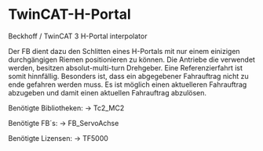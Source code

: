 # TwinCAT-H-Portal

Beckhoff / TwinCAT 3 H-Portal interpolator

Der FB dient dazu den Schlitten eines H-Portals mit nur einem einizigen durchgängigen Riemen positionieren zu können.
Die Antriebe die verwendet werden, besitzen absolut-multi-turn Drehgeber. Eine Referenzierfahrt ist somit hinnfällig.
Besonders ist, dass ein abgegebener Fahrauftrag nicht zu ende gefahren werden muss. Es ist möglich einen aktuelleren
Fahrauftrag abzugeben und damit einen aktuellen Fahrauftrag abzulösen.


Benötigte Bibliotheken:
	-> Tc2_MC2
	
Benötigte FB´s:
	-> FB_ServoAchse

	
Benötigte Lizensen:
	-> TF5000
